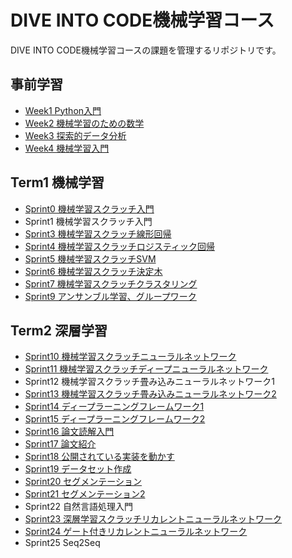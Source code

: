 # DIVE INTO CODE機械学習コース

DIVE INTO CODE機械学習コースの課題を管理するリポジトリです。

## 事前学習
- [Week1 Python入門](https://github.com/yuuhi-s/diveintocode-ml/tree/master/week1)
- [Week2 機械学習のための数学](https://github.com/yuuhi-s/diveintocode-ml/tree/master/week2)
- [Week3 探索的データ分析](https://github.com/yuuhi-s/diveintocode-ml/tree/master/week3)
- [Week4 機械学習入門](https://github.com/yuuhi-s/diveintocode-ml/tree/master/week4)

## Term1 機械学習
- [Sprint0 機械学習スクラッチ入門](https://github.com/yuuhi-s/diveintocode-ml/tree/master/diveintocode-term1/sprint0)
- Sprint1 機械学習スクラッチ入門
- [Sprint3 機械学習スクラッチ線形回帰](https://github.com/yuuhi-s/diveintocode-ml/tree/master/diveintocode-term1/sprint3)
- [Sprint4 機械学習スクラッチロジスティック回帰](https://github.com/yuuhi-s/diveintocode-ml/tree/master/diveintocode-term1/sprint4)
- [Sprint5 機械学習スクラッチSVM](https://github.com/yuuhi-s/diveintocode-ml/tree/master/diveintocode-term1/sprint5)
- [Sprint6 機械学習スクラッチ決定木](https://github.com/yuuhi-s/diveintocode-ml/tree/master/diveintocode-term1/sprint6)
- [Sprint7 機械学習スクラッチクラスタリング](https://github.com/yuuhi-s/diveintocode-ml/tree/master/diveintocode-term1/sprint7)
- [Sprint9 アンサンブル学習、グループワーク](https://github.com/yuuhi-s/diveintocode-ml/tree/master/diveintocode-term1/sprint9)

## Term2 深層学習
- [Sprint10 機械学習スクラッチニューラルネットワーク](https://github.com/yuuhi-s/diveintocode-ml/tree/master/diveintocode-term2/sprint10)
- [Sprint11 機械学習スクラッチディープニューラルネットワーク](https://github.com/yuuhi-s/diveintocode-ml/tree/master/diveintocode-term2/sprint11)
- Sprint12 機械学習スクラッチ畳み込みニューラルネットワーク1
- [Sprint13 機械学習スクラッチ畳み込みニューラルネットワーク2](https://github.com/yuuhi-s/diveintocode-ml/tree/master/diveintocode-term2/sprint13)
- [Sprint14 ディープラーニングフレームワーク1](https://github.com/yuuhi-s/diveintocode-ml/tree/master/diveintocode-term2/sprint14)
- [Sprint15 ディープラーニングフレームワーク2](https://github.com/yuuhi-s/diveintocode-ml/tree/master/diveintocode-term2/sprint15)
- [Sprint16 論文読解入門](https://github.com/yuuhi-s/diveintocode-ml/tree/master/diveintocode-term2/sprint16)
- [Sprint17 論文紹介](https://www.slideshare.net/YuhiSoejima/sprint17-152926717)
- [Sprint18 公開されている実装を動かす](https://github.com/yuuhi-s/diveintocode-ml/tree/master/diveintocode-term2/sprint18)
- [Sprint19 データセット作成](https://github.com/yuuhi-s/diveintocode-ml/tree/master/diveintocode-term2/sprint19)
- [Sprint20 セグメンテーション](https://github.com/yuuhi-s/diveintocode-ml/tree/master/diveintocode-term2/sprint20)
- [Sprint21 セグメンテーション2](https://github.com/yuuhi-s/diveintocode-ml/tree/master/diveintocode-term2/sprint21)
- Sprint22 自然言語処理入門
- [Sprint23 深層学習スクラッチリカレントニューラルネットワーク](https://github.com/yuuhi-s/diveintocode-ml/tree/master/diveintocode-term2/sprint23)
- [Sprint24 ゲート付きリカレントニューラルネットワーク](https://github.com/yuuhi-s/diveintocode-ml/tree/master/diveintocode-term2/sprint24)
- Sprint25 Seq2Seq
